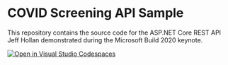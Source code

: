 # COVID Screening API Sample

This repository contains the source code for the ASP.NET Core REST API Jeff Hollan demonstrated during the Microsoft Build 2020 keynote.

[![Open in Visual Studio Codespaces](https://img.shields.io/endpoint?style=social&url=https%3A%2F%2Faka.ms%2Fvso-badge)](https://online.visualstudio.com/environments/new?name=COVIDScreeningApi&repo=bradygaster/COVIDScreeningApi)
